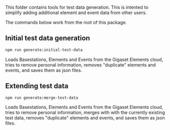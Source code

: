 This folder contains tools for test data generation. This is intented to simplify adding additional element and event data from other users.

The commands below work from the root of this package.

## Initial test data generation

```bash
npm run generate:initial-test-data
```

Loads Basestations, Elements and Events from the Gigaset Elements cloud, tries to remove personal information, removes "duplicate" elements and events, and saves them as json files.

## Extending test data

```bash
npm run generate:merge-test-data
```

Loads Basestations, Elements and Events from the Gigaset Elements cloud, tries to remove personal information, merges with with the currently existing test data, removes "duplicate" elements and events, and saves them as json files.
